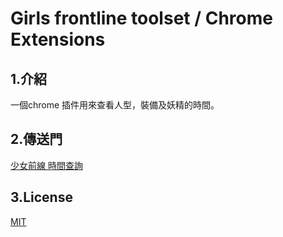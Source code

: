 # Girls frontline toolset / Chrome Extensions

## 1.介紹
一個chrome 插件用來查看人型，裝備及妖精的時間。

## 2.傳送門
[少女前線 時間查詢](https://chrome.google.com/webstore/detail/%E5%B0%91%E5%A5%B3%E5%89%8D%E7%B7%9A-%E6%99%82%E9%96%93%E6%9F%A5%E8%A9%A2/oelelmomggadakpmapgennpmkogmkdkg?hl=zh-TW)

## 3.License
[MIT](https://github.com/girls-frontline-toolset/chrome-extensions/blob/master/LICENSE)
